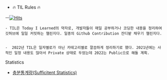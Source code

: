 - 🔥 TIL Rules 🔥

ㅡ[![Hits](https://hits.seeyoufarm.com/api/count/incr/badge.svg?url=https%3A%2F%2Fgithub.com%2F2022_TIL&count_bg=%235B9231&title_bg=%236AD7CA&icon=&icon_color=%23577622&title=hits&edge_flat=false)](https://hits.seeyoufarm.com)


    - TIL은 Today I Learned의 약자로, 개발자들이 매일 공부하거나 코딩한 내용을 정리하여 깃허브에 일일 커밋하는 챌린지다. 일종의 Github Contribution 잔디밭 채우기 챌린지다.
    
    
    -  2022년 TIL은 일자별로가 아닌 카테고리별로 깔끔하게 정리하기로 했다. 2021년에는 사적인 일정 내용도 많아서 Private 상태로 두었는데 2022는 Public으로 해둘 계획. 

Statistics
- [충분통계량(Sufficitent Statistics)](https://hidemasa.tistory.com/196)
